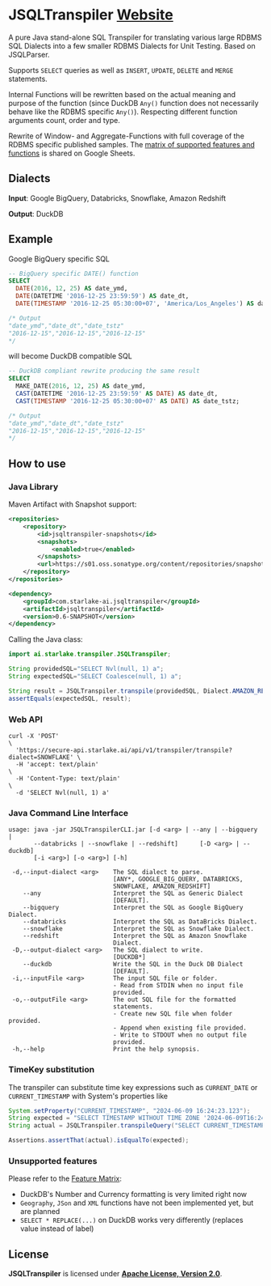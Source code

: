 # JSQLTranspiler [Website](https://starlake.ai/starlake/)

A pure Java stand-alone SQL Transpiler for translating various large RDBMS SQL Dialects into a few smaller RDBMS Dialects for Unit Testing. Based on JSQLParser.

Supports `SELECT` queries as well as `INSERT`, `UPDATE`, `DELETE` and `MERGE` statements.

Internal Functions will be rewritten based on the actual meaning and purpose of the function (since DuckDB `Any()` function does not necessarily behave like the RDBMS specific `Any()`). Respecting different function arguments count, order and type.

Rewrite of Window- and Aggregate-Functions with full coverage of the RDBMS specific published samples. 
The [matrix of supported features and functions](https://docs.google.com/spreadsheets/d/1jK6E1s2c0CWcw9rFeDvALdZ5wCshztdtlAHuNDaKQt4/edit?usp=sharing) is shared on Google Sheets.

## Dialects

**Input**: Google BigQuery, Databricks, Snowflake, Amazon Redshift

**Output**: DuckDB

## Example

Google BigQuery specific SQL

```sql
-- BigQuery specific DATE() function
SELECT
  DATE(2016, 12, 25) AS date_ymd,
  DATE(DATETIME '2016-12-25 23:59:59') AS date_dt,
  DATE(TIMESTAMP '2016-12-25 05:30:00+07', 'America/Los_Angeles') AS date_tstz;

/* Output
"date_ymd","date_dt","date_tstz"
"2016-12-15","2016-12-15","2016-12-15"
*/
```

will become DuckDB compatible SQL

```sql
-- DuckDB compliant rewrite producing the same result
SELECT
  MAKE_DATE(2016, 12, 25) AS date_ymd,
  CAST(DATETIME '2016-12-25 23:59:59' AS DATE) AS date_dt,
  CAST(TIMESTAMP '2016-12-25 05:30:00+07' AS DATE) AS date_tstz;

/* Output
"date_ymd","date_dt","date_tstz"
"2016-12-15","2016-12-15","2016-12-15"
*/
```


## How to use

### Java Library

Maven Artifact with Snapshot support:
```xml
<repositories>
    <repository>
        <id>jsqltranspiler-snapshots</id>
        <snapshots>
            <enabled>true</enabled>
        </snapshots>
        <url>https://s01.oss.sonatype.org/content/repositories/snapshots/</url>
    </repository>
</repositories>

<dependency>
    <groupId>com.starlake-ai.jsqltranspiler</groupId>
    <artifactId>jsqltranspiler</artifactId>
    <version>0.6-SNAPSHOT</version>
</dependency>
```

Calling the Java class:
```java
import ai.starlake.transpiler.JSQLTranspiler;

String providedSQL="SELECT Nvl(null, 1) a";
String expectedSQL="SELECT Coalesce(null, 1) a";

String result = JSQLTranspiler.transpile(providedSQL, Dialect.AMAZON_REDSHIFT);
assertEquals(expectedSQL, result);
```

### Web API
```shell
curl -X 'POST'                                                                   \
  'https://secure-api.starlake.ai/api/v1/transpiler/transpile?dialect=SNOWFLAKE' \
  -H 'accept: text/plain'                                                        \
  -H 'Content-Type: text/plain'                                                  \
  -d 'SELECT Nvl(null, 1) a'
```

### Java Command Line Interface
```text
usage: java -jar JSQLTranspilerCLI.jar [-d <arg> | --any | --bigquery |
       --databricks | --snowflake | --redshift]      [-D <arg> | --duckdb]
       [-i <arg>] [-o <arg>] [-h]

 -d,--input-dialect <arg>    The SQL dialect to parse.
                             [ANY*, GOOGLE_BIG_QUERY, DATABRICKS,
                             SNOWFLAKE, AMAZON_REDSHIFT]
    --any                    Interpret the SQL as Generic Dialect
                             [DEFAULT].
    --bigquery               Interpret the SQL as Google BigQuery Dialect.
    --databricks             Interpret the SQL as DataBricks Dialect.
    --snowflake              Interpret the SQL as Snowflake Dialect.
    --redshift               Interpret the SQL as Amazon Snowflake
                             Dialect.
 -D,--output-dialect <arg>   The SQL dialect to write.
                             [DUCKDB*]
    --duckdb                 Write the SQL in the Duck DB Dialect
                             [DEFAULT].
 -i,--inputFile <arg>        The input SQL file or folder.
                             - Read from STDIN when no input file
                             provided.
 -o,--outputFile <arg>       The out SQL file for the formatted
                             statements.
                             - Create new SQL file when folder provided.
                             - Append when existing file provided.
                             - Write to STDOUT when no output file
                             provided.
 -h,--help                   Print the help synopsis.
```

### TimeKey substitution

The transpiler can substitute time key expressions such as `CURRENT_DATE` or `CURRENT_TIMESTAMP` with System's properties like

```java
System.setProperty("CURRENT_TIMESTAMP", "2024-06-09 16:24:23.123");
String expected = "SELECT TIMESTAMP WITHOUT TIME ZONE '2024-06-09T16:24:23.123'";
String actual = JSQLTranspiler.transpileQuery("SELECT CURRENT_TIMESTAMP", JSQLTranspiler.Dialect.ANY);

Assertions.assertThat(actual).isEqualTo(expected);
```

### Unsupported features

Please refer to the [Feature Matrix](https://docs.google.com/spreadsheets/d/1jK6E1s2c0CWcw9rFeDvALdZ5wCshztdtlAHuNDaKQt4/edit?usp=sharing):

- DuckDB's Number and Currency formatting is very limited right now
- `Geography`, `JSon` and `XML` functions have not been implemented yet, but are planned
- `SELECT * REPLACE(...)` on DuckDB works very differently (replaces value instead of label)

## License

**JSQLTranspiler** is licensed under [**Apache License, Version 2.0**](https://www.apache.org/licenses/LICENSE-2.0).
